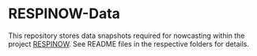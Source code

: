 # RESPINOW-Data

This repository stores data snapshots required for nowcasting within the project [RESPINOW](https://respinow.de/en/projects/). See README files in the respective folders for details.
